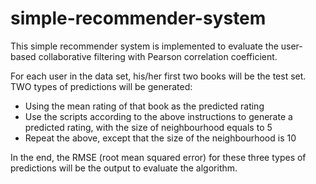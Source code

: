 simple-recommender-system
=========================

This simple recommender system is implemented to evaluate the 
user-based collaborative filtering with Pearson correlation coefficient.

For each user in the data set, his/her first two books will be the test set. TWO types of predictions will be generated:

* Using the mean rating of that book as the predicted rating
* Use the scripts according to the above instructions to generate a predicted
rating, with the size of neighbourhood equals to 5
* Repeat the above, except that the size of the neighbourhood is 10

In the end, the RMSE (root mean squared error) for these three types of predictions will be the output to evaluate the algorithm.
